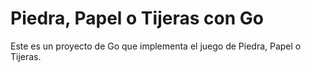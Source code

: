 # Piedra, Papel o Tijeras con Go

Este es un proyecto de Go que implementa el juego de Piedra, Papel o Tijeras.


